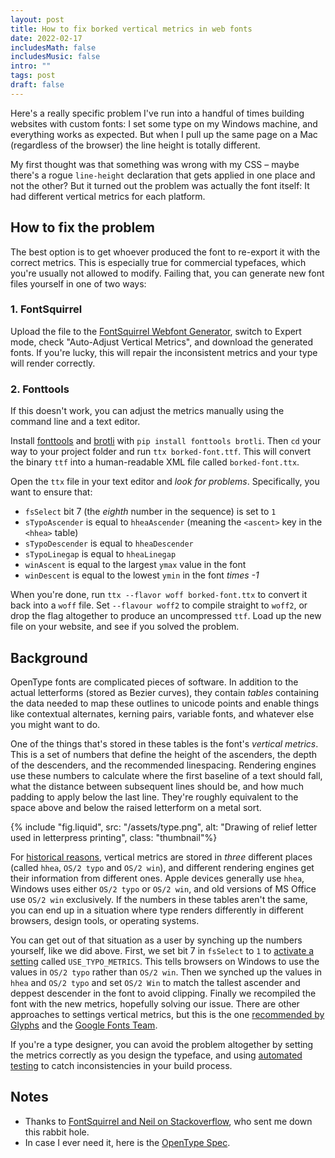 ```yaml
---
layout: post
title: How to fix borked vertical metrics in web fonts
date: 2022-02-17
includesMath: false
includesMusic: false
intro: ""
tags: post
draft: false
---
```


Here's a really specific problem I've run into a handful of times building websites with custom fonts: I set some type on my Windows machine, and everything works as expected. But when I pull up the same page on a Mac (regardless of the browser) the line height is totally different.

My first thought was that something was wrong with my CSS – maybe there's a rogue `line-height` declaration that gets applied in one place and not the other? But it turned out the problem was actually the font itself: It had different vertical metrics for each platform.

## How to fix the problem

The best option is to get whoever produced the font to re-export it with the correct metrics. This is especially true for commercial typefaces, which you're usually not allowed to modify. Failing that, you can generate new font files yourself in one of two ways:

### 1. FontSquirrel

Upload the file to the [FontSquirrel Webfont Generator](https://www.fontsquirrel.com/tools/webfont-generator), switch to Expert mode, check "Auto-Adjust Vertical Metrics", and download the generated fonts. If you're lucky, this will repair the inconsistent metrics and your type will render correctly.

### 2. Fonttools

If this doesn't work, you can adjust the metrics manually using the command line and a text editor.

Install [fonttools](https://github.com/fonttools/fonttools#what-is-this) and [brotli](https://github.com/google/brotli) with `pip install fonttools brotli`. Then `cd` your way to your project folder and run `ttx borked-font.ttf`. This will convert the binary `ttf` into a human-readable XML file called `borked-font.ttx`.

Open the `ttx` file in your text editor and _look for problems_. Specifically, you want to ensure that:

- `fsSelect` bit 7 (the *eighth* number in the sequence) is set to `1` 
- `sTypoAscender` is equal to `hheaAscender` (meaning the `<ascent>` key in the `<hhea>` table)
- `sTypoDescender` is equal to `hheaDescender`
- `sTypoLinegap` is equal to `hheaLinegap`
- `winAscent` is equal to the largest `ymax` value in the font
- `winDescent` is equal to the lowest `ymin` in the font *times -1*

When you're done, run `ttx --flavor woff borked-font.ttx` to convert it back into a `woff` file. Set `--flavour woff2` to compile straight to `woff2`, or drop the flag altogether to produce an uncompressed `ttf`. Load up the new file on your website, and see if you solved the problem.

## Background

OpenType fonts are complicated pieces of software. In addition to the actual letterforms (stored as Bezier curves), they contain _tables_ containing the data needed to map these outlines to unicode points and enable things like contextual alternates, kerning pairs, variable fonts, and whatever else you might want to do.

One of the things that's stored in these tables is the font's _vertical metrics_. This is a set of numbers that define the height of the ascenders, the depth of the descenders, and the recommended linespacing. Rendering engines use these numbers to calculate where the first baseline of a text should fall, what the distance between subsequent lines should be, and how much padding to apply below the last line. They're roughly equivalent to the space above and below the raised letterform on a metal sort.

{% include "fig.liquid", src: "/assets/type.png", alt: "Drawing of relief letter used in letterpress printing", class: "thumbnail"%}

For [historical reasons](https://docs.microsoft.com/en-us/typography/opentype/), vertical metrics are stored in *three* different places (called `hhea`, `OS/2 typo` and `OS/2 win`), and different rendering engines get their information from different ones. Apple devices generally use `hhea`, Windows uses either `OS/2 typo` or `OS/2 win`, and old versions of MS Office use `OS/2 win` exclusively. If the numbers in these tables aren't the same, you can end up in a situation where type renders differently in different browsers, design tools, or operating systems.

You can get out of that situation as a user by synching up the numbers yourself, like we did above. First, we set bit 7 in `fsSelect` to `1` to [activate a setting](https://docs.microsoft.com/en-us/typography/opentype/spec/os2#fsselection) called `USE_TYPO_METRICS`. This tells browsers on Windows to use the values in `OS/2 typo` rather than `OS/2 win`. Then we synched up the values in `hhea` and `OS/2 typo` and set `OS/2 Win` to match the tallest ascender and deppest descender in the font to avoid clipping. Finally we recompiled the font with the new metrics, hopefully solving our issue. There are other approaches to settings vertical metrics, but this is the one [recommended by Glyphs](https://glyphsapp.com/learn/vertical-metrics#g-the-webfontstrategy-2019) and the [Google Fonts Team](https://github.com/googlefonts/gf-docs/tree/main/VerticalMetrics#vertical-metrics).

If you're a type designer, you can avoid the problem altogether by setting the metrics correctly as you design the typeface, and using [automated testing](https://github.com/googlefonts/fontbakery) to catch inconsistencies in your build process.

## Notes

- Thanks to [FontSquirrel and Neil on Stackoverflow](https://stackoverflow.com/questions/10044130/custom-fonts-with-different-vertical-metrics-between-oss), who sent me down this rabbit hole.
- In case I ever need it, here is the [OpenType Spec](https://docs.microsoft.com/en-us/typography/opentype/spec/hhea).